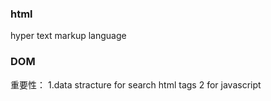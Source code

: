 ### html
hyper text markup language 

### DOM
重要性：
1.data stracture for search html tags
2 for javascript
